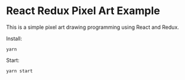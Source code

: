 # React Redux Pixel Art Example

This is a simple pixel art drawing programming using React and Redux. 

Install:

```
yarn
```

Start: 

```
yarn start
```

